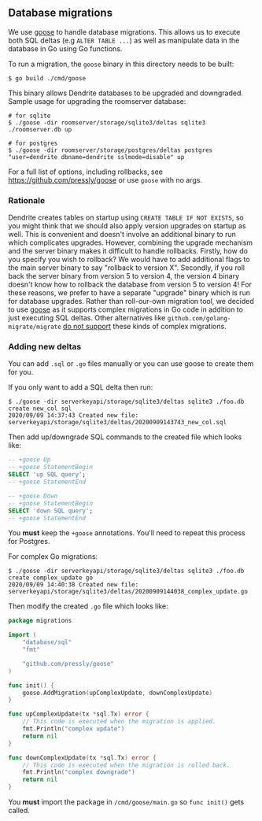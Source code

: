 ## Database migrations

We use [goose](https://github.com/pressly/goose) to handle database migrations. This allows us to execute
both SQL deltas (e.g `ALTER TABLE ...`) as well as manipulate data in the database in Go using Go functions.

To run a migration, the `goose` binary in this directory needs to be built:
```
$ go build ./cmd/goose
```

This binary allows Dendrite databases to be upgraded and downgraded. Sample usage for upgrading the roomserver database:

```
# for sqlite
$ ./goose -dir roomserver/storage/sqlite3/deltas sqlite3 ./roomserver.db up

# for postgres
$ ./goose -dir roomserver/storage/postgres/deltas postgres "user=dendrite dbname=dendrite sslmode=disable" up
```

For a full list of options, including rollbacks, see https://github.com/pressly/goose or use `goose` with no args.


### Rationale

Dendrite creates tables on startup using `CREATE TABLE IF NOT EXISTS`, so you might think that we should also
apply version upgrades on startup as well. This is convenient and doesn't involve an additional binary to run
which complicates upgrades. However, combining the upgrade mechanism and the server binary makes it difficult
to handle rollbacks. Firstly, how do you specify you wish to rollback? We would have to add additional flags
to the main server binary to say "rollback to version X". Secondly, if you roll back the server binary from
version 5 to version 4, the version 4 binary doesn't know how to rollback the database from version 5 to
version 4! For these reasons, we prefer to have a separate "upgrade" binary which is run for database upgrades.
Rather than roll-our-own migration tool, we decided to use [goose](https://github.com/pressly/goose) as it supports
complex migrations in Go code in addition to just executing SQL deltas. Other alternatives like
`github.com/golang-migrate/migrate` [do not support](https://github.com/golang-migrate/migrate/issues/15) these
kinds of complex migrations.

### Adding new deltas

You can add `.sql` or `.go` files manually or you can use goose to create them for you.

If you only want to add a SQL delta then run:

```
$ ./goose -dir serverkeyapi/storage/sqlite3/deltas sqlite3 ./foo.db create new_col sql
2020/09/09 14:37:43 Created new file: serverkeyapi/storage/sqlite3/deltas/20200909143743_new_col.sql
```

Then add up/downgrade SQL commands to the created file which looks like:
```sql
-- +goose Up
-- +goose StatementBegin
SELECT 'up SQL query';
-- +goose StatementEnd

-- +goose Down
-- +goose StatementBegin
SELECT 'down SQL query';
-- +goose StatementEnd

```
You __must__ keep the `+goose` annotations. You'll need to repeat this process for Postgres.

For complex Go migrations:

```
$ ./goose -dir serverkeyapi/storage/sqlite3/deltas sqlite3 ./foo.db create complex_update go
2020/09/09 14:40:38 Created new file: serverkeyapi/storage/sqlite3/deltas/20200909144038_complex_update.go
```

Then modify the created `.go` file which looks like:

```go
package migrations

import (
	"database/sql"
	"fmt"

	"github.com/pressly/goose"
)

func init() {
	goose.AddMigration(upComplexUpdate, downComplexUpdate)
}

func upComplexUpdate(tx *sql.Tx) error {
	// This code is executed when the migration is applied.
	fmt.Println("complex update")
	return nil
}

func downComplexUpdate(tx *sql.Tx) error {
	// This code is executed when the migration is rolled back.
	fmt.Println("complex downgrade")
	return nil
}

```

You __must__ import the package in `/cmd/goose/main.go` so `func init()` gets called.

